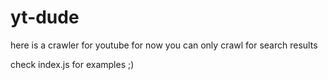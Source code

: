 # yt-dude
here is a crawler for youtube 
for now you can only crawl for search results

check index.js for examples ;)
